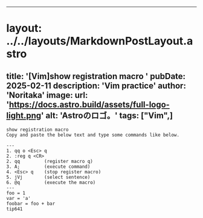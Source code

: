 
---
# layout: ../../layouts/MarkdownPostLayout.astro
title: '[Vim]show registration macro
'
pubDate: 2025-02-11
description: 'Vim practice'
author: 'Noritaka'
image:
    url: 'https://docs.astro.build/assets/full-logo-light.png'
    alt: 'Astroのロゴ。'
tags: ["Vim",]
---


```
show registration macro
Copy and paste the below text and type some commands like below.

---
1. qq o <Esc> q
2. :reg q <CR>
2. qq         (register macro q)
3. A;         (execute command)
4. <Esc> q    (stop register macro)
5. jVj        (select sentence)
6. @q         (execute the macro)
---
foo = 1
var = 'a'
foobar = foo + bar
tip641 
```
